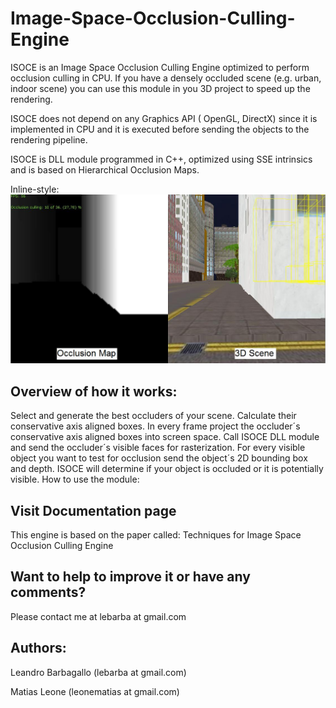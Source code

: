 # Image-Space-Occlusion-Culling-Engine 

ISOCE is an Image Space Occlusion Culling Engine optimized to perform occlusion culling in CPU. If you have a densely occluded scene (e.g. urban, indoor scene) you can use this module in you 3D project to speed up the rendering.

ISOCE does not depend on any Graphics API ( OpenGL, DirectX) since it is implemented in CPU and it is executed before sending the objects to the rendering pipeline.

ISOCE is DLL module programmed in C++, optimized using SSE intrinsics and is based on Hierarchical Occlusion Maps.

Inline-style: 
![image](https://raw.githubusercontent.com/lebarba/Image-Space-Occlusion-Culling-Engine/master/images/ISOCE%20Screen.jpg "")


## Overview of how it works:

Select and generate the best occluders of your scene. Calculate their conservative axis aligned boxes.
In every frame project the occluder´s conservative axis aligned boxes into screen space.
Call ISOCE DLL module and send the occluder´s visible faces for rasterization.
For every visible object you want to test for occlusion send the object´s 2D bounding box and depth. ISOCE will determine if your object is occluded or it is potentially visible.
How to use the module:

## Visit Documentation page
This engine is based on the paper called: Techniques for Image Space Occlusion Culling Engine

## Want to help to improve it or have any comments?

Please contact me at lebarba  at  gmail.com


## Authors:

Leandro Barbagallo  (lebarba  at  gmail.com)

Matias Leone  (leonematias at  gmail.com)

